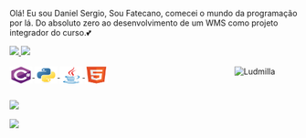 

Olá! Eu sou Daniel Sergio, Sou Fatecano, comecei o mundo da programação por lá. Do absoluto zero ao desenvolvimento de um WMS como projeto integrador do curso.💕

<div>
  <a href="https://github.com/danielsergio22">
  <img height="150em" src="https://github-readme-stats.vercel.app/api?username=danielsergio22&show_icons=true&theme=merko&include_all_commits=true&count_private=true"/>
  <img height="150em" src="https://github-readme-stats.vercel.app/api/top-langs/?username=danielsergio22&layout=compact&langs_count=16&theme=dracula"/>
</div>

  </div>
<div style="display: inline_block"><br>
  
  <img align="center" alt="Ludmilla-Csharp" height="30" width="40" src="https://raw.githubusercontent.com/devicons/devicon/master/icons/csharp/csharp-original.svg">
  <img align="center" alt="Ludmilla Python" height="30" width="40" src= "https://github.com/devicons/devicon/blob/master/icons/python/python-original.svg">
  <img align="center" alt="Ludmilla-Java" height="30" width="40" src="https://github.com/devicons/devicon/blob/master/icons/java/java-original.svg">
  <img align="center" alt="Ludmilla-Html5" height="30" width="40" src="https://github.com/devicons/devicon/blob/master/icons/html5/html5-original.svg">
  
  <img align="right" alt="Ludmilla" height="100" width="110" src="https://user-images.githubusercontent.com/85947891/128520482-4d702948-9e93-47d1-b9ee-558eeabd748b.png">
</div>
 
 
 ##
  
  <div>
      
  <a href="https://www.linkedin.com/in/daniel-sergio-aa82421a2" target="_blank"><img src="https://img.shields.io/badge/-LinkedIn-%230077B5?style=for-the-badge&logo=linkedin&logoColor=white" target="_blank"></a> 
    
  <a href = "mailto:ludmillaperuccisantos@gmail.com"><img src="https://img.shields.io/badge/Gmail-D14836?style=for-the-badge&logo=gmail&logoColor=white" target="_blank"></a>
  
  
